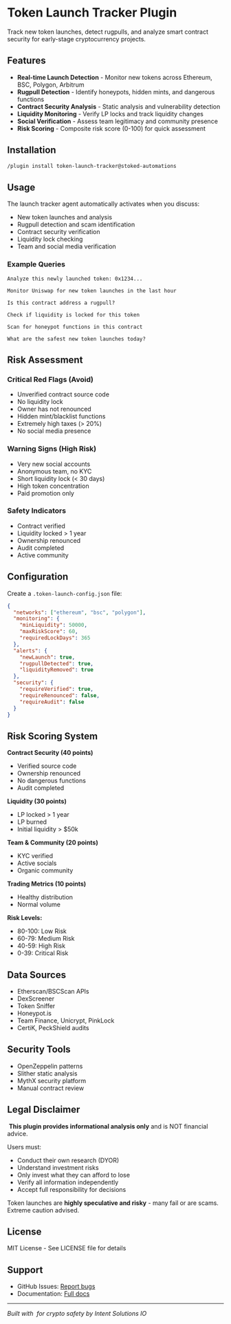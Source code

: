 # Token Launch Tracker Plugin

Track new token launches, detect rugpulls, and analyze smart contract security for early-stage cryptocurrency projects.

## Features

- **Real-time Launch Detection** - Monitor new tokens across Ethereum, BSC, Polygon, Arbitrum
- **Rugpull Detection** - Identify honeypots, hidden mints, and dangerous functions
- **Contract Security Analysis** - Static analysis and vulnerability detection
- **Liquidity Monitoring** - Verify LP locks and track liquidity changes
- **Social Verification** - Assess team legitimacy and community presence
- **Risk Scoring** - Composite risk score (0-100) for quick assessment

## Installation

```bash
/plugin install token-launch-tracker@stoked-automations
```

## Usage

The launch tracker agent automatically activates when you discuss:
- New token launches and analysis
- Rugpull detection and scam identification
- Contract security verification
- Liquidity lock checking
- Team and social media verification

### Example Queries

```
Analyze this newly launched token: 0x1234...

Monitor Uniswap for new token launches in the last hour

Is this contract address a rugpull?

Check if liquidity is locked for this token

Scan for honeypot functions in this contract

What are the safest new token launches today?
```

## Risk Assessment

### Critical Red Flags (Avoid)
- Unverified contract source code
- No liquidity lock
- Owner has not renounced
- Hidden mint/blacklist functions
- Extremely high taxes (> 20%)
- No social media presence

### Warning Signs (High Risk)
- Very new social accounts
- Anonymous team, no KYC
- Short liquidity lock (< 30 days)
- High token concentration
- Paid promotion only

### Safety Indicators
- Contract verified 
- Liquidity locked > 1 year 
- Ownership renounced 
- Audit completed 
- Active community 

## Configuration

Create a `.token-launch-config.json` file:

```json
{
  "networks": ["ethereum", "bsc", "polygon"],
  "monitoring": {
    "minLiquidity": 50000,
    "maxRiskScore": 60,
    "requiredLockDays": 365
  },
  "alerts": {
    "newLaunch": true,
    "rugpullDetected": true,
    "liquidityRemoved": true
  },
  "security": {
    "requireVerified": true,
    "requireRenounced": false,
    "requireAudit": false
  }
}
```

## Risk Scoring System

**Contract Security (40 points)**
- Verified source code
- Ownership renounced
- No dangerous functions
- Audit completed

**Liquidity (30 points)**
- LP locked > 1 year
- LP burned
- Initial liquidity > $50k

**Team & Community (20 points)**
- KYC verified
- Active socials
- Organic community

**Trading Metrics (10 points)**
- Healthy distribution
- Normal volume

**Risk Levels:**
- 80-100: Low Risk 
- 60-79: Medium Risk ️
- 40-59: High Risk 
- 0-39: Critical Risk 

## Data Sources

- Etherscan/BSCScan APIs
- DexScreener
- Token Sniffer
- Honeypot.is
- Team Finance, Unicrypt, PinkLock
- CertiK, PeckShield audits

## Security Tools

- OpenZeppelin patterns
- Slither static analysis
- MythX security platform
- Manual contract review

## Legal Disclaimer

️ **This plugin provides informational analysis only** and is NOT financial advice.

Users must:
- Conduct their own research (DYOR)
- Understand investment risks
- Only invest what they can afford to lose
- Verify all information independently
- Accept full responsibility for decisions

Token launches are **highly speculative and risky** - many fail or are scams. Extreme caution advised.

## License

MIT License - See LICENSE file for details

## Support

- GitHub Issues: [Report bugs](https://github.com/AndroidNextdoor/stoked-automations/issues)
- Documentation: [Full docs](https://docs.claude-code-plugins.com)

---

*Built with ️ for crypto safety by Intent Solutions IO*
